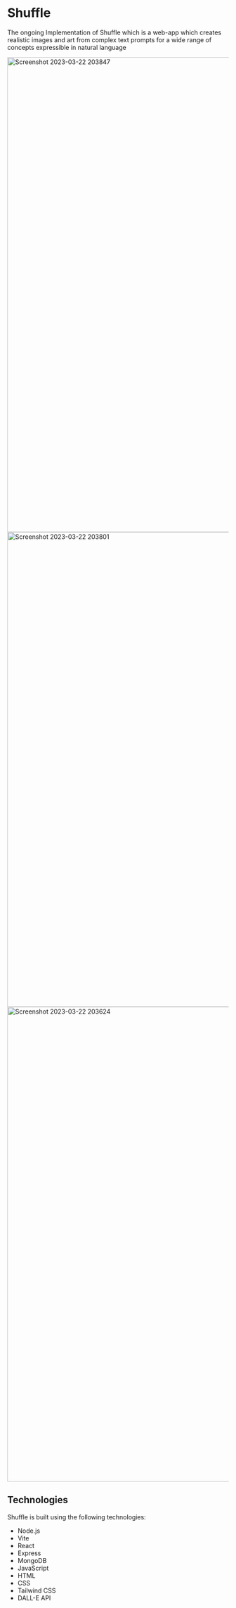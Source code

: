 # Shuffle

The ongoing Implementation of Shuffle which is a web-app which creates realistic images and art from complex text prompts for a wide range of concepts
expressible in natural language

<img width="1080" alt="Screenshot 2023-03-22 203847" src="https://user-images.githubusercontent.com/114351583/226951251-c9c6b486-4f04-40af-93f7-e7fb2644fd19.png">

<img width="1080" alt="Screenshot 2023-03-22 203801" src="https://user-images.githubusercontent.com/114351583/226951395-f2bac8fc-46ff-46cb-a8fc-1546f9e22674.png">

<img width="1080" alt="Screenshot 2023-03-22 203624" src="https://user-images.githubusercontent.com/114351583/226951593-8cd12e49-4e88-4d8b-8157-03b2df727fb8.png">

## Technologies

Shuffle is built using the following technologies:

- Node.js
- Vite
- React
- Express
- MongoDB
- JavaScript
- HTML
- CSS
- Tailwind  CSS
- DALL-E API
